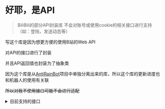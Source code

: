 # 好耶，是API

> BiliBili的部分API封装库
> 不会对账号或使用cookie的相关接口进行支持（如：登陆，发送动态等）

写这个库是因为想更方便的使用B站的Web API

对API的接口进行了封装

并且API返回值也封装为了抽象类

因为这个库是从[AntiRainBot](https://github.com/Yukari316/AntiRainBot)项目中单独分离出来的库，所以这个库的更新进度也和机器人的使用有关联

~~所以对我不使用接口可能不会进行适配~~

<details>
    <summary>目前支持的接口</summary>

    动态：纯文本、图片动态、转发动态、视频动态
    
    直播间：直播状态，房间信息
    
    用户：用户基本信息（空间）
</details>

